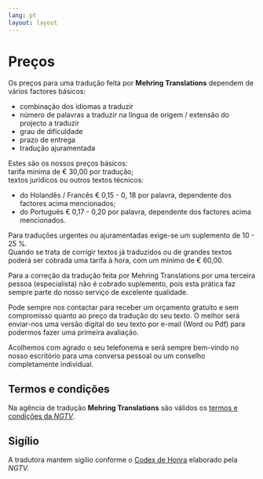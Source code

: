 ```yaml
---
lang: pt
layout: layout
---
```


# Preços
Os preços para uma tradução feita por __Mehring Translations__ dependem de vários factores básicos:

- combinação dos idiomas a traduzir
- número de palavras a traduzir na língua de origem / extensão do projecto a traduzir
- grau de dificuldade
- prazo de entrega
- tradução ajuramentada

Estes são os nossos preços básicos:<br />
tarifa mínima de € 30,00 por tradução;<br />
textos jurídicos ou outros textos técnicos:<br />
<ul>
<li>do Holandês / Francês € 0,15 - 0, 18 por palavra, dependente dos factores acima mencionados;</li>
<li>do Português € 0,17 - 0,20 por palavra, dependente dos factores acima mencionados.</li>
</ul>
Para traduções urgentes ou ajuramentadas exige-se um suplemento de 10 - 25 %.<br />
Quando se trata de corrigir textos já traduzidos ou de grandes textos poderá ser cobrada uma tarifa à hora, com um mínimo de € 60,00.

Para a correção da tradução feita por Mehring Translations por uma terceira pessoa (especialista) não é cobrado suplemento, pois esta prática faz sempre parte do nosso serviço de excelente qualidade.



Pode sempre nos contactar para receber um orçamento gratuito e sem compromisso quanto ao preço da tradução do seu texto. O melhor será enviar-nos uma versão digital do seu texto por e-mail (Word ou Pdf) para podermos fazer uma primeira avaliação.

Acolhemos com agrado o seu telefonema e será sempre bem-vindo no nosso escritório para uma conversa pessoal ou um conselho completamente individual.


## Termos e condições

Na agência de tradução __Mehring Translations__ são válidos os <a href="http://www.ngtv.nl/m31/p49/algemene_voorwaarden_nl.html" target="_blank">termos e condições da <em>NGTV</em></a>.


## Sigílio

A tradutora mantem sigilio conforme o <a href="http://www.ngtv.nl/m42/p52/erecode.html" target="_blank">Codex de Honra</a> elaborado pela _NGTV._

